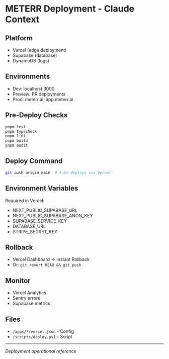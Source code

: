 # METERR Deployment - Claude Context

## Platform
- Vercel (edge deployment)
- Supabase (database)
- DynamoDB (logs)

## Environments
- Dev: localhost:3000
- Preview: PR deployments
- Prod: meterr.ai, app.meterr.ai

## Pre-Deploy Checks
```bash
pnpm test
pnpm typecheck
pnpm lint
pnpm build
pnpm audit
```

## Deploy Command
```bash
git push origin main  # Auto-deploys via Vercel
```

## Environment Variables
Required in Vercel:
- NEXT_PUBLIC_SUPABASE_URL
- NEXT_PUBLIC_SUPABASE_ANON_KEY
- SUPABASE_SERVICE_KEY
- DATABASE_URL
- STRIPE_SECRET_KEY

## Rollback
- Vercel Dashboard → Instant Rollback
- Or: `git revert HEAD && git push`

## Monitor
- Vercel Analytics
- Sentry errors
- Supabase metrics

## Files
- `/apps/*/vercel.json` - Config
- `/scripts/deploy.ps1` - Script

---
*Deployment operational reference*